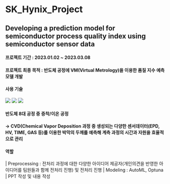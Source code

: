 # SK_Hynix_Project
## Developing a prediction model for semiconductor process quality index using semiconductor sensor data
#### 프로젝트 기간 : 2023.01.02 ~ 2023.03.08
#### 프로젝트 최종 목적 : 반도체 공정에 VM(Virtual Metrology)을 이용한 품질 지수 예측 모델 개발 


#### 사용 기술
<img src="https://img.shields.io/badge/Tensorflow-FF607F?style=flat&logo=Tensorflow&logoColor=white"/> <img src="https://img.shields.io/badge/scipy-FFA887?style=flat&logo=scipy&logoColor=white"/> <img src="https://img.shields.io/badge/pycaret-00E1FF?style=flat&logo=React&logoColor=white"/>
#### 반도체 8대 공정 중 증착/이온 공정
#### -> CVD(Chemical Vapor Deposition 과정 중 생성되는 다양한 센서데이터(EPD, HV, TIME, GAS 등)를 이용한 박막의 두께를 예측해 계측 과정의 시간과 자원을 효율적으로 관리
#### 역할 

|    Preprocessing : 전처리 과정에 대한 다양한 아이디어 제공자(개인의견을 반영한 아이디어를 팀원들과 함께 전처리 진행) 및 전처리 진행
|    Modeling : AutoML, Optuna 
|    PPT 작성 및 내용 작성

